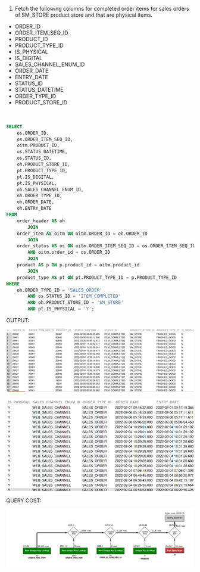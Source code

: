 1. Fetch the following columns for completed order items for sales orders of SM_STORE product store and that are physical items.
- ORDER_ID
- ORDER_ITEM_SEQ_ID
- PRODUCT_ID
- PRODUCT_TYPE_ID
- IS_PHYSICAL
- IS_DIGITAL
- SALES_CHANNEL_ENUM_ID
- ORDER_DATE
- ENTRY_DATE
- STATUS_ID
- STATUS_DATETIME
- ORDER_TYPE_ID
- PRODUCT_STORE_ID 

```sql


SELECT 
    os.ORDER_ID,
    os.ORDER_ITEM_SEQ_ID,
    oitm.PRODUCT_ID,
    os.STATUS_DATETIME,
    os.STATUS_ID,
    oh.PRODUCT_STORE_ID,
    pt.PRODUCT_TYPE_ID,
    pt.IS_DIGITAL,
    pt.IS_PHYSICAL,
    oh.SALES_CHANNEL_ENUM_ID,
    oh.ORDER_TYPE_ID,
    oh.ORDER_DATE,
    oh.ENTRY_DATE
FROM
    order_header AS oh
        JOIN
    order_item AS oitm ON oitm.ORDER_ID = oh.ORDER_ID
        JOIN
    order_status AS os ON oitm.ORDER_ITEM_SEQ_ID = os.ORDER_ITEM_SEQ_ID
        AND oitm.order_id = os.ORDER_ID
        JOIN
    product AS p ON p.product_id = oitm.product_id
        JOIN
    product_type AS pt ON pt.PRODUCT_TYPE_ID = p.PRODUCT_TYPE_ID
WHERE
    oh.ORDER_TYPE_ID = 'SALES_ORDER'
        AND os.STATUS_ID = 'ITEM_COMPLETED'
        AND oh.PRODUCT_STORE_ID = 'SM_STORE'
        AND pt.IS_PHYSICAL = 'Y';

```
OUTPUT: 

![Alt text](<Screenshot from 2024-02-28 14-29-05.png>)


![Alt text](<Screenshot from 2024-02-28 14-29-17.png>)

QUERY COST:

![Alt text](<Screenshot from 2024-02-28 14-34-21.png>)